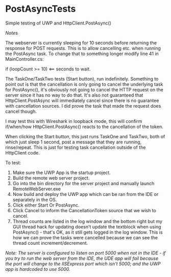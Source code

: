 # PostAsyncTests

Simple testing of UWP and HttpClient.PostAsync()

*Notes*

The webserver is currently sleeping for 10 seconds before returning the response for POST requests. This is to allow cancelling etc. when running the PostAsync task. To change that to something longer modify line 41 in MainController.cs:

 if (loopCount >= 10)  <== seconds to wait.
 
The TaskOne/TaskTwo tests (Start button), run indefinitely. Something to point out is that the cancellation is only going to cancel the underlying task for PostAsync(), it's obviously not going to cancel the HTTP request on the server since it has no way to do that. It's also not guaranteed that HttpClient.PostAsync will immediately cancel since there is no guarantee with cancellation sources. I did prove the task that made the request does cancel though.

I may test this with Wireshark in loopback mode, this will confirm if/when/how HttpClient.PostAsync() reacts to the cancellation of the token.

When clicking the Start button, this just runs TaskOne and TaskTwo, both of which just sleep 1 second, post a message that they are running, rinse/repeat. This is just for testing task cancellation outside of the HttpClient code.

To test:

1. Make sure the UWP App is the startup project.
2. Build the remote web server project.
3. Go into the bin directory for the server project and manually launch RemoteWebServer.exe
4. Now build and deploy the UWP app which can be ran from the IDE or separately in the OS.
5. Click either Start Or PostAsync.
6. Click Cancel to inform the CancellationToken source that we wish to cancel.
7. Thread counts are listed in the log window and the bottom right but my GUI thread hack for updating doesn't update the textblock when using PostAsync() - that's OK, as it still gets logged in the log window. This is how we can prove the tasks were cancelled because we can see the thread count increment/decrement.

*Note: The server is configured to listen on port 5000 when not in the IDE - if you try to run the web server from the IDE, the UDE app will fail because the port will change to the IISExpress port which isn't 5000; and the UWP app is hardcoded to use 5000.*
